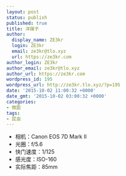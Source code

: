 ```yaml
---
layout: post
status: publish
published: true
title: 洋辣子
author:
  display_name: ZE3kr
  login: ZE3kr
  email: ze3kr@tlo.xyz
  url: https://ze3kr.com
author_login: ZE3kr
author_email: ze3kr@tlo.xyz
author_url: https://ze3kr.com
wordpress_id: 195
wordpress_url: http://ze3kr.tlo.xyz/?p=195
date: '2015-10-02 11:00:32 +0000'
date_gmt: '2015-10-02 03:00:32 +0000'
categories:
- 微距
tags:
- 昆虫
---
```

<ul>
<li>相机：Canon EOS 7D Mark II</li>
<li>光圈：f/5.6</li>
<li>快门速度：1/125</li>
<li>感光度：ISO-160</li>
<li>实际焦距：85mm</li>
</ul>
